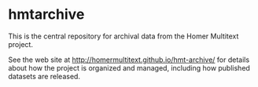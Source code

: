 # hmtarchive #

This is the central repository for archival data from the Homer Multitext project.

See the web site at <http://homermultitext.github.io/hmt-archive/> for details about how the project is organized and managed, including how published datasets are released.


